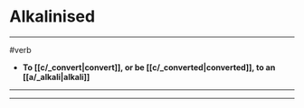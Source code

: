 # Alkalinised
---
#verb
- **To [[c/_convert|convert]], or be [[c/_converted|converted]], to an [[a/_alkali|alkali]]**
---
---

